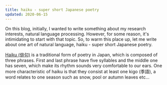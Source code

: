 ```yaml
---
title: haiku - super short Japanese poetry
updated: 2020-06-15
---
```


On this blog, initially, I wanted to write something about my research interests, natural language processing.
However, for some reason, it's intimidating to start with that topic.
So, to warm this place up, let me write about one art of natural language, haiku - super short Japanese poetry.

[Haiku (俳句)](https://en.wikipedia.org/wiki/Haiku) is a traditional form of poetry in Japan, which is composed of three phrases.
First and last phrase have five syllables and the middle one has seven, which make its rhythm sounds very comfortable to our ears.
One more characteristic of haiku is that they consist at least one kigo (季語), a word relates to one season such as snow, pool or autumn leaves etc...
